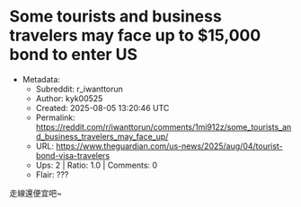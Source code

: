 # Some tourists and business travelers may face up to $15,000 bond to enter US

- Metadata:
  - Subreddit: r_iwanttorun
  - Author: kyk00525
  - Created: 2025-08-05 13:20:46 UTC
  - Permalink: https://reddit.com/r/iwanttorun/comments/1mi912z/some_tourists_and_business_travelers_may_face_up/
  - URL: https://www.theguardian.com/us-news/2025/aug/04/tourist-bond-visa-travelers
  - Ups: 2 | Ratio: 1.0 | Comments: 0
  - Flair: ???


走線還便宜吧~

